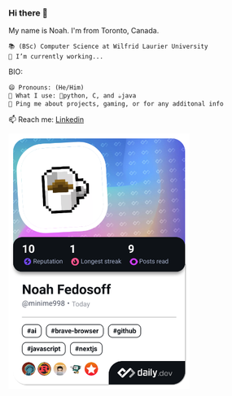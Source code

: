### Hi there 👋

<!--
**Minime998/Minime998** is a ✨ _special_ ✨ repository because its `README.md` (this file) appears on your GitHub profile.

Here are some ideas to get you started:

- 🔭 I’m currently working on ...
- 🌱 I’m currently learning ...
- 👯 I’m looking to collaborate on ...
- 🤔 I’m looking for help with ...
- 💬 Ask me about ...
- 📫 How to reach me: ...
- 😄 Pronouns: ...
- ⚡ Fun fact: ...
-->

My name is Noah. I'm from Toronto, Canada.

    📚 (BSc) Computer Science at Wilfrid Laurier University
    🔭 I’m currently working...

BIO:

    😄 Pronouns: (He/Him)
    📔 What I use: 🐍python, C, and ☕java
    💬 Ping me about projects, gaming, or for any additonal info
   📫 Reach me: [Linkedin](https://www.linkedin.com/in/noah-fedosoff-12565023a/)

   <a href="https://app.daily.dev/Minime998"><img src="./devcard.png" width="356" alt="Noah's Dev Card"/></a>
